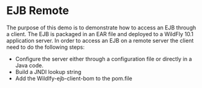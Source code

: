 EJB Remote 
==================

The purpose of this demo is to demonstrate how to access an EJB through a client. 
The EJB is packaged in an EAR file and deployed to a WildFly 10.1 application server. 
In order to access an EJB on a remote server the client need to do the following steps:
+ Configure the server either through a configuration file or directly in a Java code.
+ Build a JNDI lookup string
+ Add the Wildlfy-ejb-client-bom to the pom.file

